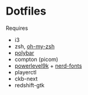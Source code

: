 # Dotfiles
Requires
* i3
* zsh, [oh-my-zsh](https://github.com/robbyrussell/oh-my-zsh)
* [polybar](https://github.com/polybar/polybar)
* compton (picom)
* [powerlevel9k](https://github.com/robbyrussell/oh-my-zsh) + [nerd-fonts](https://github.com/ryanoasis/nerd-fonts)
* playerctl
* ckb-next
* redshift-gtk